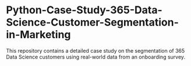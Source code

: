 # Python-Case-Study-365-Data-Science-Customer-Segmentation-in-Marketing
This repository contains a detailed case study on the segmentation of 365 Data Science customers using real-world data from an onboarding survey.

